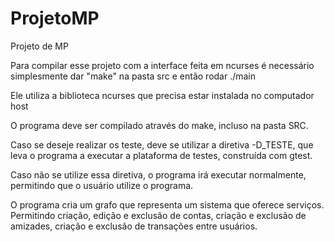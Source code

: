 # ProjetoMP
Projeto de MP

Para compilar esse projeto com a interface feita em ncurses é necessário simplesmente dar "make" na pasta src e então rodar ./main

Ele utiliza a biblioteca ncurses que precisa estar instalada no computador host

O programa deve ser compilado através do make, incluso na pasta SRC.

Caso se deseje realizar os teste, deve se utilizar a diretiva -D_TESTE, que leva o programa a executar a plataforma de testes, construída com gtest.

Caso não se utilize essa diretiva, o programa irá executar normalmente, permitindo que o usuário utilize o programa.

O programa cria um grafo que representa um sistema que oferece serviços. Permitindo criação, edição e exclusão de contas, criação e exclusão de amizades, criação e exclusão de transações entre usuários.

